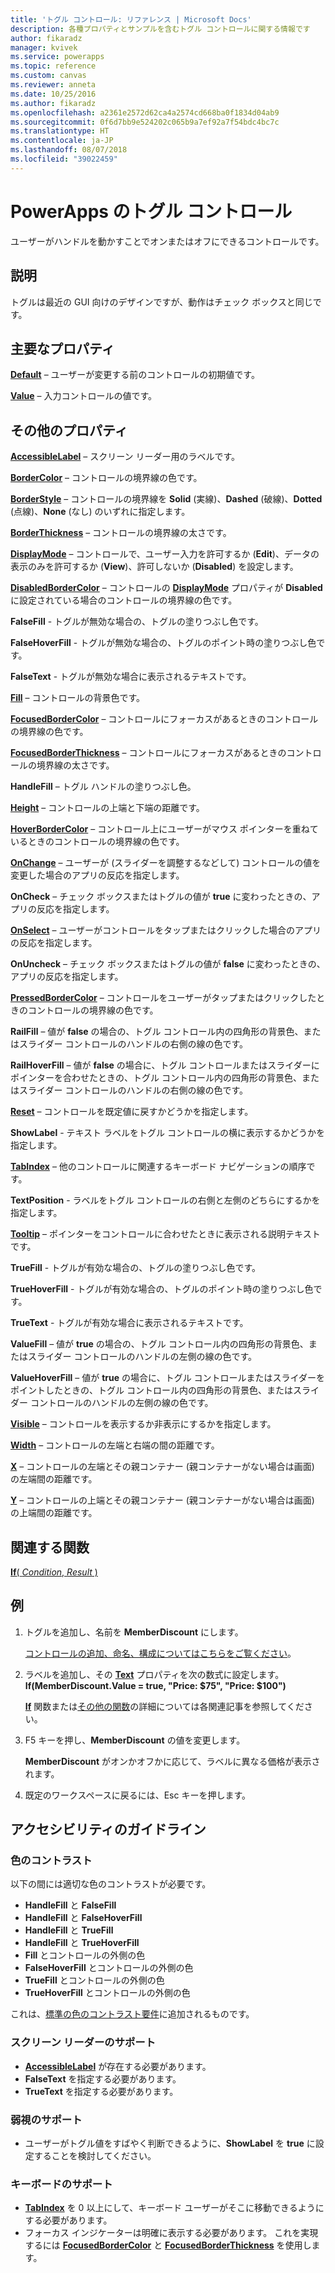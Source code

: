 ```yaml
---
title: 'トグル コントロール: リファレンス | Microsoft Docs'
description: 各種プロパティとサンプルを含むトグル コントロールに関する情報です
author: fikaradz
manager: kvivek
ms.service: powerapps
ms.topic: reference
ms.custom: canvas
ms.reviewer: anneta
ms.date: 10/25/2016
ms.author: fikaradz
ms.openlocfilehash: a2361e2572d62ca4a2574cd668ba0f1834d04ab9
ms.sourcegitcommit: 0f6d7bb9e524202c065b9a7ef92a7f54bdc4bc7c
ms.translationtype: HT
ms.contentlocale: ja-JP
ms.lasthandoff: 08/07/2018
ms.locfileid: "39022459"
---
```

# <a name="toggle-control-in-powerapps"></a>PowerApps のトグル コントロール
ユーザーがハンドルを動かすことでオンまたはオフにできるコントロールです。

## <a name="description"></a>説明
トグルは最近の GUI 向けのデザインですが、動作はチェック ボックスと同じです。

## <a name="key-properties"></a>主要なプロパティ
**[Default](properties-core.md)** – ユーザーが変更する前のコントロールの初期値です。

**[Value](properties-core.md)** – 入力コントロールの値です。

## <a name="additional-properties"></a>その他のプロパティ
**[AccessibleLabel](properties-accessibility.md)** – スクリーン リーダー用のラベルです。

**[BorderColor](properties-color-border.md)** – コントロールの境界線の色です。

**[BorderStyle](properties-color-border.md)** – コントロールの境界線を **Solid** (実線)、**Dashed** (破線)、**Dotted** (点線)、**None** (なし) のいずれに指定します。

**[BorderThickness](properties-color-border.md)** – コントロールの境界線の太さです。

**[DisplayMode](properties-core.md)** – コントロールで、ユーザー入力を許可するか (**Edit**)、データの表示のみを許可するか (**View**)、許可しないか (**Disabled**) を設定します。

**[DisabledBorderColor](properties-color-border.md)** – コントロールの **[DisplayMode](properties-core.md)** プロパティが **Disabled** に設定されている場合のコントロールの境界線の色です。

**FalseFill** - トグルが無効な場合の、トグルの塗りつぶし色です。

**FalseHoverFill** - トグルが無効な場合の、トグルのポイント時の塗りつぶし色です。

**FalseText** - トグルが無効な場合に表示されるテキストです。

**[Fill](properties-color-border.md)** – コントロールの背景色です。

**[FocusedBorderColor](properties-color-border.md)** – コントロールにフォーカスがあるときのコントロールの境界線の色です。

**[FocusedBorderThickness](properties-color-border.md)** – コントロールにフォーカスがあるときのコントロールの境界線の太さです。

**HandleFill** – トグル ハンドルの塗りつぶし色。

**[Height](properties-size-location.md)** – コントロールの上端と下端の距離です。

**[HoverBorderColor](properties-color-border.md)** – コントロール上にユーザーがマウス ポインターを重ねているときのコントロールの境界線の色です。

**[OnChange](properties-core.md)** – ユーザーが (スライダーを調整するなどして) コントロールの値を変更した場合のアプリの反応を指定します。

**OnCheck** – チェック ボックスまたはトグルの値が **true** に変わったときの、アプリの反応を指定します。

**[OnSelect](properties-core.md)** – ユーザーがコントロールをタップまたはクリックした場合のアプリの反応を指定します。

**OnUncheck** – チェック ボックスまたはトグルの値が **false** に変わったときの、アプリの反応を指定します。

**[PressedBorderColor](properties-color-border.md)** – コントロールをユーザーがタップまたはクリックしたときのコントロールの境界線の色です。

**RailFill** – 値が **false** の場合の、トグル コントロール内の四角形の背景色、またはスライダー コントロールのハンドルの右側の線の色です。

**RailHoverFill** – 値が **false** の場合に、トグル コントロールまたはスライダーにポインターを合わせたときの、トグル コントロール内の四角形の背景色、またはスライダー コントロールのハンドルの右側の線の色です。

**[Reset](properties-core.md)** – コントロールを既定値に戻すかどうかを指定します。

**ShowLabel** - テキスト ラベルをトグル コントロールの横に表示するかどうかを指定します。

**[TabIndex](properties-accessibility.md)** – 他のコントロールに関連するキーボード ナビゲーションの順序です。

**TextPosition** - ラベルをトグル コントロールの右側と左側のどちらにするかを指定します。

**[Tooltip](properties-core.md)** – ポインターをコントロールに合わせたときに表示される説明テキストです。

**TrueFill** - トグルが有効な場合の、トグルの塗りつぶし色です。

**TrueHoverFill** - トグルが有効な場合の、トグルのポイント時の塗りつぶし色です。

**TrueText** - トグルが有効な場合に表示されるテキストです。

**ValueFill** – 値が **true** の場合の、トグル コントロール内の四角形の背景色、またはスライダー コントロールのハンドルの左側の線の色です。

**ValueHoverFill** – 値が **true** の場合に、トグル コントロールまたはスライダーをポイントしたときの、トグル コントロール内の四角形の背景色、またはスライダー コントロールのハンドルの左側の線の色です。

**[Visible](properties-core.md)** – コントロールを表示するか非表示にするかを指定します。

**[Width](properties-size-location.md)** – コントロールの左端と右端の間の距離です。

**[X](properties-size-location.md)** – コントロールの左端とその親コンテナー (親コンテナーがない場合は画面) の左端間の距離です。

**[Y](properties-size-location.md)** – コントロールの上端とその親コンテナー (親コンテナーがない場合は画面) の上端間の距離です。

## <a name="related-functions"></a>関連する関数
[**If**( *Condition*, *Result* )](../functions/function-if.md)

## <a name="example"></a>例
1. トグルを追加し、名前を **MemberDiscount** にします。

    [コントロールの追加、命名、構成についてはこちらをご覧ください](../add-configure-controls.md)。
2. ラベルを追加し、その **[Text](properties-core.md)** プロパティを次の数式に設定します。
   <br>**If(MemberDiscount.Value = true, "Price: $75", "Price: $100")**

    **[If](../functions/function-if.md)** 関数または[その他の関数](../formula-reference.md)の詳細については各関連記事を参照してください。
3. F5 キーを押し、**MemberDiscount** の値を変更します。

    **MemberDiscount** がオンかオフかに応じて、ラベルに異なる価格が表示されます。
4. 既定のワークスペースに戻るには、Esc キーを押します。


## <a name="accessibility-guidelines"></a>アクセシビリティのガイドライン
### <a name="color-contrast"></a>色のコントラスト
以下の間には適切な色のコントラストが必要です。
* **HandleFill** と **FalseFill**
* **HandleFill** と **FalseHoverFill**
* **HandleFill** と **TrueFill**
* **HandleFill** と **TrueHoverFill**
* **Fill** とコントロールの外側の色
* **FalseHoverFill** とコントロールの外側の色
* **TrueFill** とコントロールの外側の色
* **TrueHoverFill** とコントロールの外側の色

これは、[標準の色のコントラスト要件](../accessible-apps-color.md)に追加されるものです。

### <a name="screen-reader-support"></a>スクリーン リーダーのサポート
* **[AccessibleLabel](properties-accessibility.md)** が存在する必要があります。
* **FalseText** を指定する必要があります。
* **TrueText** を指定する必要があります。

### <a name="low-vision-support"></a>弱視のサポート
* ユーザーがトグル値をすばやく判断できるように、**ShowLabel** を **true** に設定することを検討してください。

### <a name="keyboard-support"></a>キーボードのサポート
* **[TabIndex](properties-accessibility.md)** を 0 以上にして、キーボード ユーザーがそこに移動できるようにする必要があります。
* フォーカス インジケーターは明確に表示する必要があります。 これを実現するには **[FocusedBorderColor](properties-color-border.md)** と **[FocusedBorderThickness](properties-color-border.md)** を使用します。
